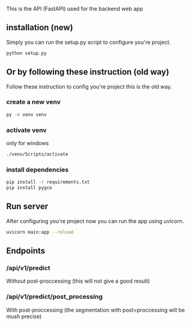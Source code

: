 
This is the API (FastAPI) used for the backend web app


## installation (new)

Simply you can run the setup.py script to configure you're project.

```bash
python setup.py
```

## Or by following these instruction (old way)

Follow these instruction to config you're project this is the old way.

### create a new venv

```bash
py -m venv venv
```

### activate venv

only for windows

```bash
./venv/Scripts/activate
```

### install dependencies

```bash
pip install -r requirements.txt
pip install pygco
```

## Run server

After configuring you're project now you can run the app using uvicorn.

```bash
uvicorn main:app --reload
```

## Endpoints

### /api/v1/predict

Without post-proccessing (this will not give a good result)

### /api/v1/predict/post_processing

With post-proccessing (the segmentation with post=proccessing will be mush precise)

